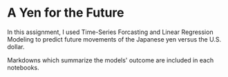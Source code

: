 # A Yen for the Future

In this assignment, I used Time-Series Forcasting and Linear Regression Modeling to predict future movements of the Japanese yen versus the U.S. dollar. 

Markdowns which summarize the models' outcome are included in each notebooks.


